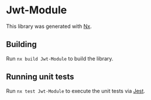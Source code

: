 # Jwt-Module

This library was generated with [Nx](https://nx.dev).

## Building

Run `nx build Jwt-Module` to build the library.

## Running unit tests

Run `nx test Jwt-Module` to execute the unit tests via [Jest](https://jestjs.io).
